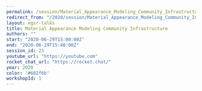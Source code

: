 ```yaml
---
permalink: /session/Material_Appearance_Modeling_Community_Infrastructure
redirect_from: "/2020/session/Material_Appearance_Modeling_Community_Infrastructure"
layout: egsr-talks
title: Material Appearance Modeling Community Infrastructure
authors: ""
start: "2020-06-29T15:00:00Z"
end: "2020-06-29T15:40:00Z"
session_id: 23
youtube_url: "https://youtube.com"
rocket_chat_url: "https://rocket.chat/"
year: 2020
color: '#602f6b'
workshopId: 1
---
```

